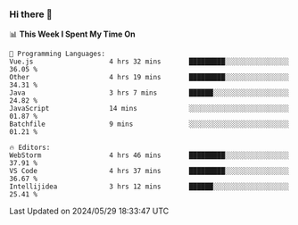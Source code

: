 ### Hi there 👋

<!--
**asdf12303116/asdf12303116** is a ✨ _special_ ✨ repository because its `README.md` (this file) appears on your GitHub profile.

Here are some ideas to get you started:

- 🔭 I’m currently working on ...
- 🌱 I’m currently learning ...
- 👯 I’m looking to collaborate on ...
- 🤔 I’m looking for help with ...
- 💬 Ask me about ...
- 📫 How to reach me: ...
- 😄 Pronouns: ...
- ⚡ Fun fact: ...
-->

<!--START_SECTION:waka-->
📊 **This Week I Spent My Time On** 

```text
💬 Programming Languages: 
Vue.js                   4 hrs 32 mins       █████████░░░░░░░░░░░░░░░░   36.05 % 
Other                    4 hrs 19 mins       █████████░░░░░░░░░░░░░░░░   34.31 % 
Java                     3 hrs 7 mins        ██████░░░░░░░░░░░░░░░░░░░   24.82 % 
JavaScript               14 mins             ░░░░░░░░░░░░░░░░░░░░░░░░░   01.87 % 
Batchfile                9 mins              ░░░░░░░░░░░░░░░░░░░░░░░░░   01.21 % 

🔥 Editors: 
WebStorm                 4 hrs 46 mins       █████████░░░░░░░░░░░░░░░░   37.91 % 
VS Code                  4 hrs 37 mins       █████████░░░░░░░░░░░░░░░░   36.67 % 
Intellijidea             3 hrs 12 mins       ██████░░░░░░░░░░░░░░░░░░░   25.41 % 
```


 Last Updated on 2024/05/29 18:33:47 UTC
<!--END_SECTION:waka-->
